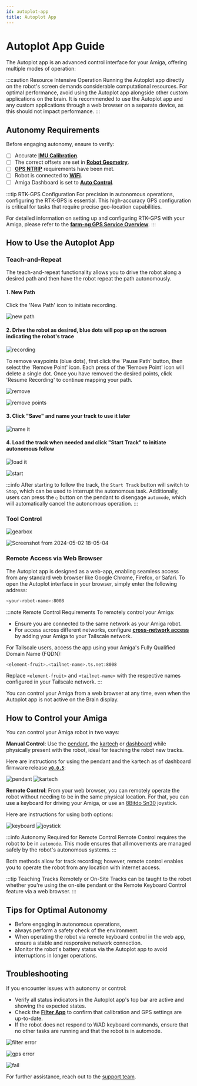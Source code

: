 ```yaml
---
id: autoplot-app
title: Autoplot App
---
```


# Autoplot App Guide

The Autoplot app is an advanced control interface for your Amiga,
offering multiple modes of
operation:

:::caution Resource Intensive Operation
Running the Autoplot app directly on the robot's
 screen demands considerable computational resources.
  For optimal performance, avoid using the Autoplot app
   alongside other custom applications on the brain.
It is recommended to use the Autoplot app and
any custom applications through a web browser
 on a separate device, as this should not impact performance.
:::

## Autonomy Requirements

Before engaging autonomy, ensure to verify:

- [ ] Accurate [**IMU Calibration**](/docs/apps/launcher/#imu-calibration).
- [ ] The correct offsets are set in [**Robot Geometry**](/docs/apps/launcher/#robot-geometry).
- [ ] [**GPS NTRIP**](docs/apps/launcher/#gps-ntrip) requirements have been met.
- [ ] Robot is connected to [**WiFi**](docs/apps/launcher/#wifi).
- [ ] Amiga Dashboard is set to [**Auto Control**](/docs/dashboard/dashboard-user-guide#auto-control).

:::tip RTK-GPS Configuration
For precision in autonomous operations,
configuring the RTK-GPS is essential.
This high-accuracy GPS configuration is
critical for tasks that require precise geo-location capabilities.

For detailed information on setting up and
configuring RTK-GPS with your Amiga, please refer
to the [**farm-ng GPS Service Overview**](/docs/concepts/gps_service#Requirements).
:::

## How to Use the Autoplot App

### Teach-and-Repeat

The teach-and-repeat functionality allows you to
 drive the robot along a desired path
and then have the robot repeat the path autonomously.

#### 1. New Path

Click the 'New Path' icon to initiate recording.

![new path](https://github.com/farm-ng/amiga-dev-kit/assets/133177230/4e338205-6f07-42a7-8131-5ee6522d597b)

#### 2. Drive the robot as desired, blue dots will pop up on the screen indicating the robot's trace

![recording](https://github.com/farm-ng/amiga-dev-kit/assets/133177230/65c208c2-0685-48b6-ba51-8124747c5e85)

To remove waypoints (blue dots), first click the
 'Pause Path' button, then select the 'Remove Point' icon.
  Each press of the 'Remove Point' icon will delete a single dot.
   Once you have removed the desired points, click 'Resume Recording'
    to continue mapping your path.

![remove](https://github.com/farm-ng/amiga-dev-kit/assets/133177230/697f37f8-435b-4d4c-945b-7c12fd22b2dd)

![remove points](https://github.com/farm-ng/amiga-dev-kit/assets/133177230/22cb8ddf-87c7-4d13-b9d6-6d976b1d120f)

#### 3. Click "Save" and name your track to use it later

![name it](https://github.com/farm-ng/amiga-dev-kit/assets/133177230/e31b3e77-4b94-4119-a0cc-2efd260c0fff)

#### 4. Load the track when needed and click "Start Track" to initiate autonomous follow

![load it](https://github.com/farm-ng/amiga-dev-kit/assets/133177230/deb2daaf-37bf-4a51-9537-1ffcda67464c)

![start](https://github.com/farm-ng/amiga-dev-kit/assets/133177230/621eb211-1e2d-4553-a202-fb9e8eac962d)

:::info
After starting to follow the track, the `Start Track` button will switch to `Stop`,
which can be used to interrupt the autonomous task.
Additionally, users can press the `○` button on the pendant to disengage `automode`,
which will automatically cancel the autonomous operation.
:::

### Tool Control

![gearbox](https://github.com/farm-ng/amiga-dev-kit/assets/133177230/3d85fe20-90ff-4cce-a1a2-e6b5f613a296)


![Screenshot from 2024-05-02 18-05-04](https://github.com/farm-ng/amiga-dev-kit/assets/133177230/ffb45918-ed86-497d-a72b-5892d75053ab)

### Remote Access via Web Browser

The Autoplot app is designed as a web-app,
enabling seamless access from any standard web browser
like Google Chrome, Firefox, or Safari.
To open the Autoplot interface in your browser,
simply enter the following address:

```bash
<your-robot-name>:8008
```

:::note Remote Control Requirements
To remotely control your Amiga:

- Ensure you are connected to the same network as your Amiga robot.
- For access across different networks,
  configure [**cross-network access**](/docs/ssh#recommended-configure-cross-network-access)
by adding your Amiga to your Tailscale network.

For Tailscale users, access the app using your Amiga's
Fully Qualified Domain Name (FQDN):

```bash
<element-fruit>.<tailnet-name>.ts.net:8008
```

Replace `<element-fruit>` and `<tailnet-name>`
with the respective names configured in your
Tailscale network.
:::

You can control your Amiga from a web browser at any time,
even when the Autoplot app is not active
on the Brain display.

## How to Control your Amiga

You can control your Amiga robot in two ways:

**Manual Control**: Use the [pendant](/docs/pendant),
the [kartech](https://kar-tech.com/single-axis-joystick-universal-mega-system.html)
or [dashboard](/docs/dashboard/dashboard-user-guide)
while physically present with the robot,
ideal for teaching the robot new tracks.

Here are instructions for using the pendant
and the kartech as of dashboard firmware
release [**`v0.0.5`**](https://github.com/farm-ng/amiga-dev-kit/releases):

![pendant](https://github.com/farm-ng/amiga-dev-kit/assets/39603677/4a8fbe60-7780-4f32-b92f-6ce895a706e0)
![kartech](https://github.com/farm-ng/amiga-dev-kit/assets/39603677/99aee18e-e7d2-41c5-888b-6d38365c699e)

**Remote Control**: From your web browser,
you can remotely operate the robot without needing
to be in the same physical location.
For that, you can use a keyboard for
driving your Amiga, or use an
[8Bitdo Sn30](https://shop.8bitdo.com/products/8bitdo-sn30-pro-bluetooth-gamepad) joystick.

Here are instructions for using both options:

![keyboard](https://github.com/farm-ng/amiga-dev-kit/assets/39603677/6d81ee6c-6f9b-4395-ab4b-aaaa01b17565)
![joystick](https://github.com/farm-ng/amiga-dev-kit/assets/39603677/6bf57701-f241-4855-a675-d174084637b4)

:::info Autonomy Required for Remote Control
Remote Control requires the robot to be in `automode`.
This mode ensures that all movements
are managed safely by the robot's autonomous systems.
:::

Both methods allow for track recording;
however, remote control enables you to operate the
robot from any location with internet access.

:::tip Teaching Tracks Remotely or On-Site
Tracks can be taught to the robot
whether you're using the on-site pendant or the Remote Keyboard
Control feature via a web browser.
:::

## Tips for Optimal Autonomy

- Before engaging in autonomous operations,
- always perform a safety check of the environment.
- When operating the robot via remote keyboard control
in the web app, ensure a stable and
responsive network connection.
- Monitor the robot's battery status via the Autoplot app
to avoid interruptions in longer operations.

## Troubleshooting

If you encounter issues with autonomy or control:

- Verify all status indicators in the Autoplot app's
top bar are active and showing the expected states.
- Check the [**Filter App**](/docs/apps/filter_app)
to confirm that calibration and GPS settings are up-to-date.
- If the robot does not respond to WAD keyboard commands,
ensure that no other tasks are running and
that the robot is in automode.

![filter error](https://github.com/farm-ng/amiga-dev-kit/assets/133177230/9e6ab78d-dd52-4d86-9688-53b7ee9bff66)

![gps error](https://github.com/farm-ng/amiga-dev-kit/assets/133177230/c026d6fb-c86e-43d9-b8ca-928bd2ed5515)

![fail](https://github.com/farm-ng/amiga-dev-kit/assets/133177230/9bd8b212-3286-4bac-9e40-2ec86b9ff11d)

For further assistance, reach out to the [support team](mailto:support@farm-ng.com).
